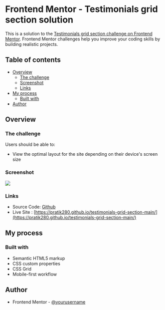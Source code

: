 # Frontend Mentor - Testimonials grid section solution

This is a solution to the [Testimonials grid section challenge on Frontend Mentor](https://www.frontendmentor.io/challenges/testimonials-grid-section-Nnw6J7Un7). Frontend Mentor challenges help you improve your coding skills by building realistic projects. 

## Table of contents

- [Overview](#overview)
  - [The challenge](#the-challenge)
  - [Screenshot](#screenshot)
  - [Links](#links)
- [My process](#my-process)
  - [Built with](#built-with)
- [Author](#author)

## Overview

### The challenge

Users should be able to:

- View the optimal layout for the site depending on their device's screen size

### Screenshot

![](./screenshot.jpg)

### Links

- Source Code: [Github](https://github.com/Pratik280/testimonials-grid-section-main)
- Live Site : [https://pratik280.github.io/testimonials-grid-section-main/](https://pratik280.github.io/testimonials-grid-section-main/)

## My process

### Built with

- Semantic HTML5 markup
- CSS custom properties
- CSS Grid
- Mobile-first workflow

## Author

- Frontend Mentor - [@yourusername](https://www.frontendmentor.io/profile/yourusername)
